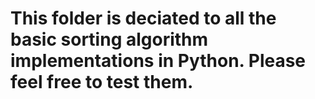 This folder is deciated to all the basic sorting algorithm implementations in Python. Please feel free to test them. 
==========
